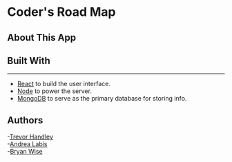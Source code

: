 # Coder's Road Map

## About This App

## Built With

---

- [React](https://reactjs.org/) to build the user interface.
- [Node](https://nodejs.org/en/) to power the server.
- [MongoDB](https://www.mongodb.com/) to serve as the primary database for storing info.

## Authors

-[Trevor Handley](https://github.com/THandley19)  
-[Andrea Labis](https://github.com/AndreaLabis)  
-[Bryan Wise](https://github.com/Coach-BWise)
